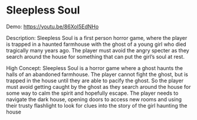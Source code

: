 # Sleepless Soul

Demo: https://youtu.be/86XoI5EdNHo

Description:
Sleepless Soul is a first person horror game, where the player is trapped in a haunted
farmhouse with the ghost of a young girl who died tragically many years ago. The player must
avoid the angry specter as they search around the house for something that can put the girl’s
soul at rest.

High Concept:
Sleepless Soul is a horror game where a ghost haunts the halls of an abandoned farmhouse.
The player cannot fight the ghost, but is trapped in the house until they are able to pacify the
ghost. So the player must avoid getting caught by the ghost as they search around the house
for some way to calm the spirit and hopefully escape. The player needs to navigate the dark
house, opening doors to access new rooms and using their trusty flashlight to look for clues into
the story of the girl haunting the house
